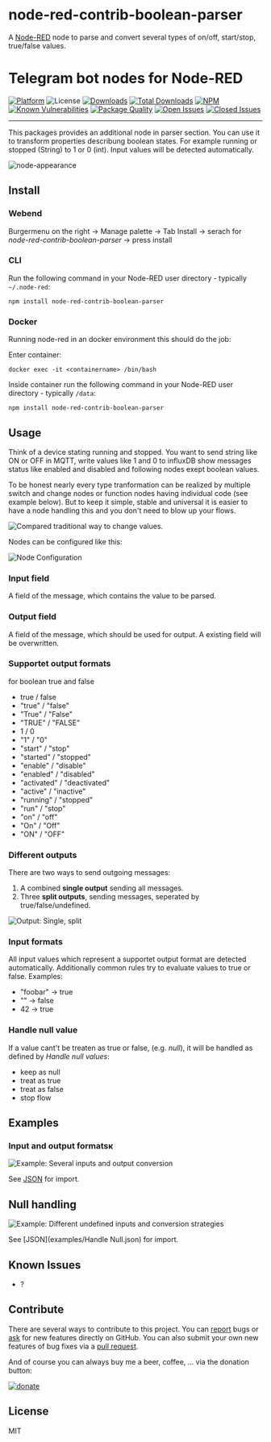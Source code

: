 node-red-contrib-boolean-parser
==============================

A [Node-RED](http://nodered.org) node to parse and convert several types of on/off, start/stop, true/false values.

# Telegram bot nodes for Node-RED
[![Platform](https://img.shields.io/badge/platform-Node--RED-blue)](https://nodered.org)
![License](https://img.shields.io/github/license/simonbuttazzi/node-red-contrib-boolean-parser.svg)
[![Downloads](https://img.shields.io/npm/dm/node-red-contrib-boolean-parser.svg)](https://www.npmjs.com/package/node-red-contrib-boolean-parser)
[![Total Downloads](https://img.shields.io/npm/dt/node-red-contrib-boolean-parser.svg)](https://www.npmjs.com/package/node-red-contrib-boolean-parser)
[![NPM](https://img.shields.io/npm/v/node-red-contrib-boolean-parser?logo=npm)](https://www.npmjs.org/package/node-red-contrib-boolean-parser)
[![Known Vulnerabilities](https://snyk.io/test/npm/node-red-contrib-boolean-parser/badge.svg)](https://snyk.io/test/npm/node-red-contrib-boolean-parser)
[![Package Quality](http://npm.packagequality.com/shield/node-red-contrib-boolean-parser.png)](http://packagequality.com/#?package=node-red-contrib-boolean-parser)
[![Open Issues](https://img.shields.io/github/issues-raw/simonbuttazzi/node-red-contrib-boolean-parser.svg)](https://github.com/simonbuttazzi/node-red-boolean-parser/issues)
[![Closed Issues](https://img.shields.io/github/issues-closed-raw/simonbuttazzi/node-red-contrib-boolean-parser.svg)](https://github.com/simonbuttazzi/node-red-contrib-boolean-parser/issues?q=is%3Aissue+is%3Aclosed)

---
This packages provides an additional node in parser section. You can use it to transform properties describung boolean states. For example running or stopped (String) to 1 or 0 (int). Input values will be detected automatically.

![node-appearance](assets/node-boolean-parser.png "Node appearance")

## Install

### Webend

Burgermenu on the right -> Manage palette -> Tab Install -> serach for  _node-red-contrib-boolean-parser_ -> press install

### CLI
Run the following command in your Node-RED user directory - typically `~/.node-red`:

```
npm install node-red-contrib-boolean-parser
```

### Docker

Running node-red in an docker environment this should do the job:

Enter container:

```
docker exec -it <containername> /bin/bash
```
Inside container run the following command in your Node-RED user directory - typically `/data`:

```
npm install node-red-contrib-boolean-parser
```

## Usage

Think of a device stating running and stopped. You want to send string like ON or OFF in MQTT, write values like 1 and 0 to influxDB show messages status like enabled and disabled and following nodes exept boolean values.
 
To be honest nearly every type tranformation can be realized by multiple switch and change nodes or function nodes having individual code (see example below). But to keep it simple, stable and universal it is easier to have a node handling this and you don't need to blow up your flows.

![Compared traditional way to change values.](assets/example-compare-traditional-way.png "Compared traditional way to change values.")

Nodes can be configured like this:

![Node Configuration](assets/node-config.png "Node Configuration")

### Input field

A field of the message, which contains the value to be parsed.

### Output field

A field of the message, which should be used for output. A existing field will be overwritten.

### Supportet output formats
for boolean true and false

* true / false
* "true" / "false"
* "True" / "False"
* "TRUE" / "FALSE"
* 1 / 0
* "1" / "0"
* "start" / "stop"
* "started" / "stopped"
* "enable" / "disable"
* "enabled" / "disabled"
* "activated" / "deactivated"
* "active" / "inactive"
* "running" / "stopped"
* "run" / "stop"
* "on" / "off"
* "On" / "Off"
* "ON" / "OFF"

### Different outputs

There are two ways to send outgoing messages:

1. A combined **single output** sending all messages.
2. Three **split outputs**, sending messages, seperated by true/false/undefined.

![Output: Single, split](assets/node-single-seperated-outputs.png "Output: Single, split")

### Input formats

All input values which represent a supportet output format are detected automatically. Additionally common rules try to evaluate values to true or false. Examples:

* "foobar" -> true
* "" -> false
* 42 -> true

### Handle null value

If a value cant't be treaten as true or false, (e.g. _null_), it will be handled as defined by _Handle null values_:

* keep as null
* treat as true
* treat as false
* stop flow

## Examples

### Input and output formatsĸ

![Example: Several inputs and output conversion](assets/example-conversion.png "Example: Several inputs and output conversion")

See [JSON](examples/conversion.json) for import.

## Null handling

![Example: Different undefined inputs and conversion strategies](assets/example-null-handling.png "Example:  Different undefined inputs and conversion strategies")

See [JSON](examples/Handle Null.json) for import.

## Known Issues

* ?

## Contribute

There are several ways to contribute to this project. You can [report](https://github.com/SimonButtazzi/node-red-contrib-boolean-parser/issues) bugs or [ask](https://github.com/SimonButtazzi/node-red-contrib-boolean-parser/issues) for new features directly on GitHub.
You can also submit your own new features of bug fixes via a [pull request](https://github.com/SimonButtazzi/node-red-contrib-boolean-parser/issueshttps://github.com/SimonButtazzi/node-red-contrib-boolean-parser/pr).

And of course you can always buy me a beer, coffee, ... via the donation button:

[![donate](https://img.shields.io/badge/donate-PayPal-blue.svg "donate via Paypal")](https://www.paypal.com/cgi-bin/webscr?cmd=_donations&business=simon%2ebuttazzi%40gmail%2ecom&lc=US&no_note=0&currency_code=EUR&bn=PP%2dDonationsBF%3abtn_donate_LG%2egif%3aNonHostedGuest)

## License

MIT